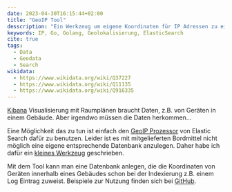 ```yaml
---
date: 2023-04-30T16:15:44+02:00
title: "GeoIP Tool"
desscription: "Ein Werkzeug um eigene Koordinaten für IP Adressen zu einem ElasticSearch Index hinzuzufügen, z.B. zur Indoor Navigation"
keywords: IP, Go, Golang, Geolokalisierung, ElasticSearch
cite: true
tags:
  - Data
  - Geodata
  - Search
wikidata:
  - https://www.wikidata.org/wiki/Q37227
  - https://www.wikidata.org/wiki/Q11135
  - https://www.wikidata.org/wiki/Q916335
---
```


[Kibana](https://www.elastic.co/de/kibana) Visualisierung mit Raumplänen braucht Daten, z.B. von Geräten in einem Gebäude. Aber irgendwo müssen die Daten herkommen...
<!--more-->

Eine Möglichkeit das zu tun ist einfach den [GeoIP Prozessor](https://www.elastic.co/guide/en/elasticsearch/reference/current/geoip-processor.html) von Elastic Search dafür zu benutzen. Leider ist es mit mitgelieferten Bordmittel nicht möglich eine eigene entsprechende Datenbank anzulegen. Daher habe ich dafür ein [kleines Werkzeug](https://github.com/cmahnke/geoip-tool) geschrieben.

Mit dem Tool kann man eine Datenbank anlegen, die die Koordinaten von Geräten innerhalb eines Gebäudes schon bei der Indexierung z.B. einem Log Eintrag zuweist. Beispiele zur Nutzung finden sich bei [GitHub](https://github.com/cmahnke/geoip-tool).

